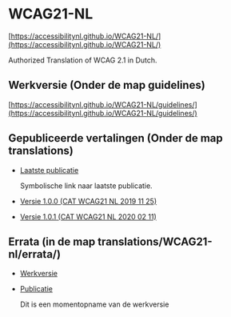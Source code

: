 # WCAG21-NL

[https://accessibilitynl.github.io/WCAG21-NL/](https://accessibilitynl.github.io/WCAG21-NL/)

Authorized Translation of WCAG 2.1 in Dutch.

## Werkversie (Onder de map guidelines)

[https://accessibilitynl.github.io/WCAG21-NL/guidelines/](https://accessibilitynl.github.io/WCAG21-NL/guidelines/)


## Gepubliceerde vertalingen (Onder de map translations)


- [Laatste publicatie](https://accessibilitynl.github.io/WCAG21-NL/translations/WCAG21-nl/)

  Symbolische link naar laatste publicatie.

- [Versie 1.0.0 (CAT WCAG21 NL 2019 11 25)](https://accessibilitynl.github.io/WCAG21-NL/translations/CAT-WCAG21-NL-20191125/)

- [Versie 1.0.1 (CAT WCAG21 NL 2020 02 11)](https://accessibilitynl.github.io/WCAG21-NL/translations/CAT-WCAG21-NL-20200211/)



## Errata (in de map translations/WCAG21-nl/errata/)

- [Werkversie](https://accessibilitynl.github.io/WCAG21-NL/translations/WCAG21-nl/errata/edit/)

- [Publicatie](https://accessibilitynl.github.io/WCAG21-NL/translations/WCAG21-nl/errata/)

  Dit is een momentopname van de werkversie
